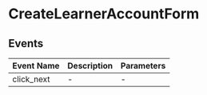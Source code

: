 # CreateLearnerAccountForm

## Events

<!-- @vuese:CreateLearnerAccountForm:events:start -->
|Event Name|Description|Parameters|
|---|---|---|
|click_next|-|-|

<!-- @vuese:CreateLearnerAccountForm:events:end -->
